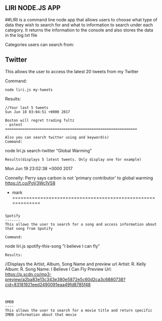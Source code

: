 LIRI NODE.JS APP
----------------

##LIRI is a command line node app that allows users to choose what type of data they wish to search for and what to information to search under each category. It returns the information to the console and also stores the data in the log.txt file

Categories users can search from:

Twitter
-------
This allows the user to access the latest 20 tweets from my Twitter

Command:
```
node liri.js my-tweets
```
Results:
```
//Your last 5 tweets
Sun Jun 18 03:04:51 +0000 2017

Boston will regret trading fultz
- pstest
=============================================================

Also you can search twitter using and keyword(s)
Command:
```
node liri.js search-twitter "Global Warming"
```
Results(displays 5 latest tweets. Only display one for example)
```
Mon Jun 19 23:02:38 +0000 2017

Connelly: Perry says carbon is not 'primary contributor' to global warming https://t.co/PoV3Wc1VS8
- mark
=============================================================
```

Spotify
-------
This allows the user to search for a song and access information about that song from Spotify

Command:
```
node liri.js spotify-this-song "I believe I can fly"
```
Results:
```
//Displays the Artist, Album, Song Name and preview url
Artist: R. Kelly
Album: R.
Song Name: I Believe I Can Fly
Preview Url: https://p.scdn.co/mp3-preview/a2ba83e13c343e380e5872e5c60d2ca3c6880738?cid=83181921eed2490091eaa49fd8785f48

```


OMDB
----
This allows the user to search for a movie title and return specific IMDB information about that movie
